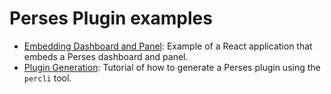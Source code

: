 # Perses Plugin examples

- [Embedding Dashboard and Panel](./embedding/README.md): Example of a React application that embeds a Perses dashboard and panel.
- [Plugin Generation](./generation/README.md): Tutorial of how to generate a Perses plugin using the `percli` tool.
